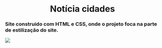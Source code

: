 <h1 align="center">Notícia cidades</h1>

### Site construido com HTML e CSS, onde o projeto foca na parte de estilização do site.

![](https://github.com/isaias0rt0n/cidade-noticias/blob/main/demo.gif)
